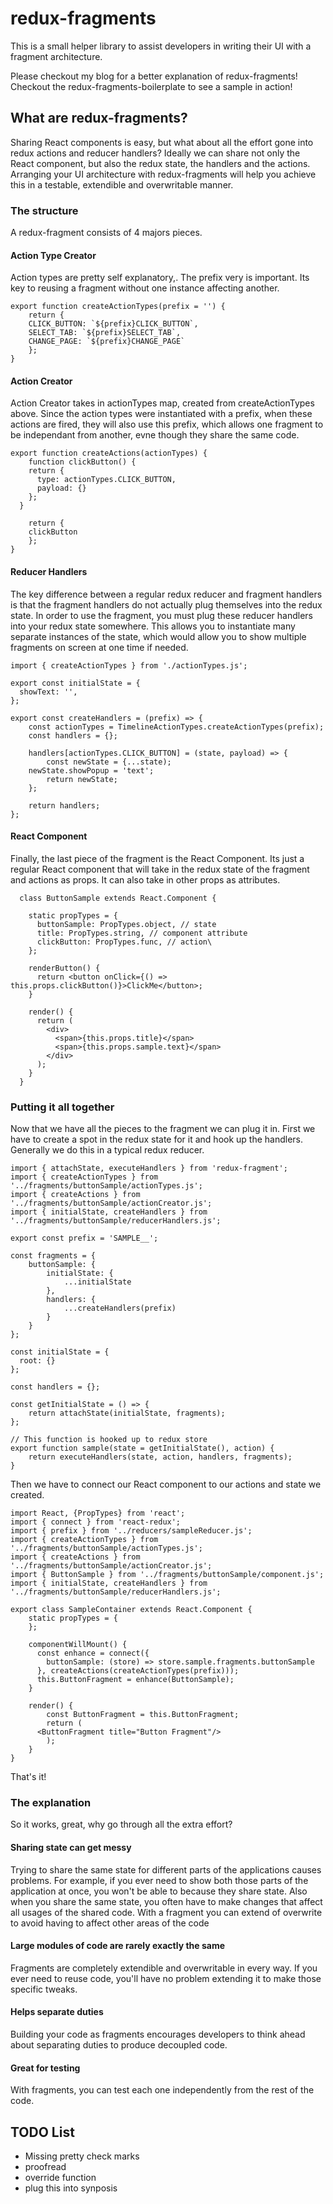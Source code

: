 # redux-fragments
This is a small helper library to assist developers in writing their UI with a fragment architecture.

Please checkout my blog <insert link> for a better explanation of redux-fragments!
Checkout the redux-fragments-boilerplate to see a sample in action!

## What are redux-fragments?
Sharing React components is easy, but what about all the effort gone into redux actions and reducer handlers? Ideally we can share not only the React component, but also the redux state, the handlers and the actions. Arranging your UI architecture with redux-fragments will help you achieve this in a testable, extendible and overwritable manner.
### The structure
A redux-fragment consists of 4 majors pieces.
#### Action Type Creator
Action types are pretty self explanatory,. The prefix very is important. Its key to reusing a fragment without one instance affecting another.
```
export function createActionTypes(prefix = '') {
	return {
    CLICK_BUTTON: `${prefix}CLICK_BUTTON`,
    SELECT_TAB: `${prefix}SELECT_TAB`,
    CHANGE_PAGE: `${prefix}CHANGE_PAGE`
	};
}
```

#### Action Creator
Action Creator takes in actionTypes map, created from createActionTypes above. Since the action types were instantiated with a prefix, when these actions are fired, they will also use this prefix, which allows one fragment to be independant from another, evne though they share the same code.
```
export function createActions(actionTypes) {
	function clickButton() {
    return {
      type: actionTypes.CLICK_BUTTON,
      payload: {}
    };
  }

	return {
    clickButton
	};
}
```

#### Reducer Handlers
The key difference between a regular redux reducer and fragment handlers is that the fragment handlers do not actually plug themselves into the redux state. In order to use the fragment, you must plug these reducer handlers into your redux state somewhere. This allows you to instantiate many separate instances of the state, which would allow you to show multiple fragments on screen at one time if needed. 
```
import { createActionTypes } from './actionTypes.js';

export const initialState = {
  showText: '',
};

export const createHandlers = (prefix) => {
	const actionTypes = TimelineActionTypes.createActionTypes(prefix);
	const handlers = {};

	handlers[actionTypes.CLICK_BUTTON] = (state, payload) => {
		const newState = {...state);
    newState.showPopup = 'text';
		return newState;
	};

	return handlers;
};

```
#### React Component
Finally, the last piece of the fragment is the React Component. Its just a regular React component that will take in the redux state of the fragment and actions as props. It can also take in other props as attributes.
```
  class ButtonSample extends React.Component {

    static propTypes = {
      buttonSample: PropTypes.object, // state
      title: PropTypes.string, // component attribute
      clickButton: PropTypes.func, // action\
    };

    renderButton() {
      return <button onClick={() => this.props.clickButton()}>ClickMe</button>;
    }

    render() {
      return (
        <div>
          <span>{this.props.title}</span>
          <span>{this.props.sample.text}</span>
        </div>
      );
    }
  }
```

### Putting it all together
Now that we have all the pieces to the fragment we can plug it in. First we have to create a spot in the redux state for it and hook up the handlers. Generally we do this in a typical redux reducer.
```
import { attachState, executeHandlers } from 'redux-fragment';
import { createActionTypes } from '../fragments/buttonSample/actionTypes.js';
import { createActions } from '../fragments/buttonSample/actionCreator.js';
import { initialState, createHandlers } from '../fragments/buttonSample/reducerHandlers.js';

export const prefix = 'SAMPLE__';

const fragments = {
	buttonSample: {
		initialState: {
			...initialState
		},
		handlers: {
			...createHandlers(prefix)
		}
	}
};

const initialState = {
  root: {}
};

const handlers = {};

const getInitialState = () => {
	return attachState(initialState, fragments);
};

// This function is hooked up to redux store
export function sample(state = getInitialState(), action) {
	return executeHandlers(state, action, handlers, fragments);
}
```

Then we have to connect our React component to our actions and state we created.

```
import React, {PropTypes} from 'react';
import { connect } from 'react-redux';
import { prefix } from '../reducers/sampleReducer.js';
import { createActionTypes } from '../fragments/buttonSample/actionTypes.js';
import { createActions } from '../fragments/buttonSample/actionCreator.js';
import { ButtonSample } from '../fragments/buttonSample/component.js';
import { initialState, createHandlers } from '../fragments/buttonSample/reducerHandlers.js';

export class SampleContainer extends React.Component {
	static propTypes = {
	};

	componentWillMount() {
	  const enhance = connect({
	    buttonSample: (store) => store.sample.fragments.buttonSample
	  }, createActions(createActionTypes(prefix)));
	  this.ButtonFragment = enhance(ButtonSample);
	}

	render() {
		const ButtonFragment = this.ButtonFragment;
		return (
      <ButtonFragment title="Button Fragment"/>
		);
	}
}

```
That's it!

### The explanation
So it works, great, why go through all the extra effort?
#### Sharing state can get messy
Trying to share the same state for different parts of the applications causes problems. For example, if you ever need to show both those parts of the application at once, you won't be able to because they share state. Also when you share the same state, you often have to make changes that affect all usages of the shared code. With a fragment you can extend of overwrite to avoid having to affect other areas of the code
#### Large modules of code are rarely exactly the same
Fragments are completely extendible and overwritable in every way. If you ever need to reuse code, you'll have no problem extending it to make those specific tweaks.
#### Helps separate duties
Building your code as fragments encourages developers to think ahead about separating duties to produce decoupled code.
#### Great for testing 
With fragments, you can test each one independently from the rest of the code.

## TODO List
 * Missing pretty check marks
 * proofread
 * override function
 * plug this into synposis